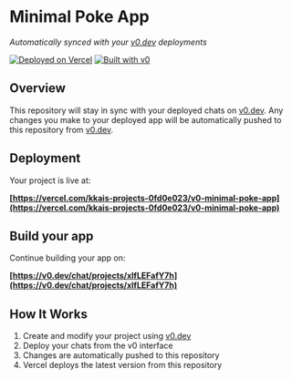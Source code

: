# Minimal Poke App

*Automatically synced with your [v0.dev](https://v0.dev) deployments*

[![Deployed on Vercel](https://img.shields.io/badge/Deployed%20on-Vercel-black?style=for-the-badge&logo=vercel)](https://vercel.com/kkais-projects-0fd0e023/v0-minimal-poke-app)
[![Built with v0](https://img.shields.io/badge/Built%20with-v0.dev-black?style=for-the-badge)](https://v0.dev/chat/projects/xlfLEFafY7h)

## Overview

This repository will stay in sync with your deployed chats on [v0.dev](https://v0.dev).
Any changes you make to your deployed app will be automatically pushed to this repository from [v0.dev](https://v0.dev).

## Deployment

Your project is live at:

**[https://vercel.com/kkais-projects-0fd0e023/v0-minimal-poke-app](https://vercel.com/kkais-projects-0fd0e023/v0-minimal-poke-app)**

## Build your app

Continue building your app on:

**[https://v0.dev/chat/projects/xlfLEFafY7h](https://v0.dev/chat/projects/xlfLEFafY7h)**

## How It Works

1. Create and modify your project using [v0.dev](https://v0.dev)
2. Deploy your chats from the v0 interface
3. Changes are automatically pushed to this repository
4. Vercel deploys the latest version from this repository
